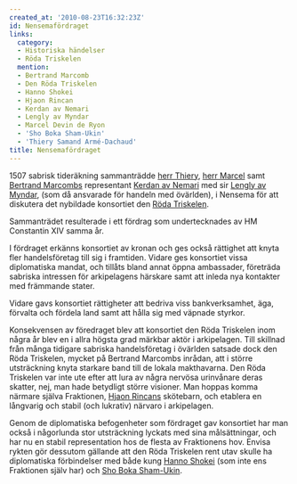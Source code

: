 ```yaml
---
created_at: '2010-08-23T16:32:23Z'
id: Nensemafördraget
links:
  category:
  - Historiska händelser
  - Röda Triskelen
  mention:
  - Bertrand Marcomb
  - Den Röda Triskelen
  - Hanno Shokei
  - Hjaon Rincan
  - Kerdan av Nemari
  - Lengly av Myndar
  - Marcel Devin de Ryon
  - 'Sho Boka Sham-Ukin'
  - 'Thiery Samand Armé-Dachaud'
title: Nensemafördraget
---
```


1507 sabrisk tideräkning sammanträdde [herr Thiery], [herr Marcel] samt [Bertrand Marcombs]
representant [Kerdan av Nemari] med sir [Lengly av Myndar], (som då ansvarade för handeln med
övärlden), i Nensema för att diskutera det nybildade konsortiet den [Röda Triskelen].

Sammanträdet resulterade i ett fördrag som undertecknades av HM Constantin XIV samma år.

I fördraget erkänns konsortiet av kronan och ges också rättighet att knyta fler handelsföretag till
sig i framtiden. Vidare ges konsortiet vissa diplomatiska mandat, och tillåts bland annat öppna
ambassader, företräda sabriska intressen för arkipelagens härskare samt att inleda nya kontakter med
främmande stater.

Vidare gavs konsortiet rättigheter att bedriva viss bankverksamhet, äga, förvalta och fördela land
samt att hålla sig med väpnade styrkor.

Konsekvensen av föredraget blev att konsortiet den Röda Triskelen inom några år blev en i allra
högsta grad märkbar aktör i arkipelagen. Till skillnad från många tidigare sabriska handelsföretag i
övärlden satsade dock den Röda Triskelen, mycket på Bertrand Marcombs inrådan, att i större
utsträckning knyta starkare band till de lokala makthavarna. Den Röda Triskelen var inte ute efter
att lura av några nervösa urinvånare deras skatter, nej, man hade betydligt större visioner. Man
hoppas komma närmare själva Fraktionen, [Hjaon Rincans] skötebarn, och etablera en långvarig och
stabil (och lukrativ) närvaro i arkipelagen.

Genom de diplomatiska befogenheter som fördraget gav konsortiet har man också i någorlunda stor
utsträckning lyckats med sina målsättningar, och har nu en stabil representation hos de flesta av
Fraktionens hov. Envisa rykten gör dessutom gällande att den Röda Triskelen rent utav skulle ha
diplomatiska förbindelser med både kung [Hanno Shokei] (som inte ens Fraktionen själv har) och [Sho
Boka Sham-Ukin].

  [herr Thiery]: Thiery_Samand_Armé-Dachaud
  [herr Marcel]: Marcel_Devin_de_Ryon
  [Bertrand Marcombs]: Bertrand_Marcomb
  [Kerdan av Nemari]: Kerdan_av_Nemari
  [Lengly av Myndar]: Lengly_av_Myndar
  [Röda Triskelen]: Den_Röda_Triskelen
  [Hjaon Rincans]: Hjaon_Rincan
  [Hanno Shokei]: Hanno_Shokei
  [Sho Boka Sham-Ukin]: Sho_Boka_Sham-Ukin
